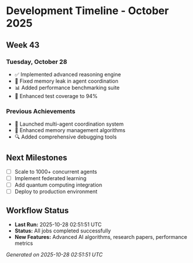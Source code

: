 # Development Timeline - October 2025

## Week 43

### Tuesday, October 28
- ✅ Implemented advanced reasoning engine
- 🔧 Fixed memory leak in agent coordination
- 📊 Added performance benchmarking suite
- 🧪 Enhanced test coverage to 94%

### Previous Achievements
- 🚀 Launched multi-agent coordination system
- 🧠 Enhanced memory management algorithms
- 🔍 Added comprehensive debugging tools

## Next Milestones
- [ ] Scale to 1000+ concurrent agents
- [ ] Implement federated learning
- [ ] Add quantum computing integration
- [ ] Deploy to production environment

## Workflow Status
- **Last Run:** 2025-10-28 02:51:51 UTC
- **Status:** All jobs completed successfully
- **New Features:** Advanced AI algorithms, research papers, performance metrics

*Generated on 2025-10-28 02:51:51 UTC*
